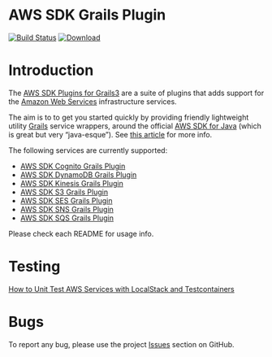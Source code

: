 AWS SDK Grails Plugin
=====================

[![Build Status](https://travis-ci.org/agorapulse/grails-aws-sdk.svg)](https://travis-ci.org/agorapulse/grails-aws-sdk)  [ ![Download](https://api.bintray.com/packages/agorapulse/plugins/aws-sdk-dynamodb/images/download.svg?version=2.2.12) ](https://bintray.com/agorapulse/plugins/aws-sdk-dynamodb/2.2.12/link)

# Introduction

The [AWS SDK Plugins for Grails3](https://medium.com/@benorama/aws-sdk-plugins-for-grails-3-cc7f910fdc0d#.5gdwdxei3) are a suite of plugins that adds support for the [Amazon Web Services](http://aws.amazon.com/) infrastructure services.

The aim is to to get you started quickly by providing friendly lightweight utility [Grails](http://grails.org) service wrappers, around the official [AWS SDK for Java](http://aws.amazon.com/sdkforjava/) (which is great but very “java-esque”).
See [this article](https://medium.com/@benorama/aws-sdk-plugins-for-grails-3-cc7f910fdc0d#.5gdwdxei3) for more info.

The following services are currently supported:

* [AWS SDK Cognito Grails Plugin](https://github.com/agorapulse/grails-aws-sdk/tree/master/grails-aws-sdk-cognito)
* [AWS SDK DynamoDB Grails Plugin](https://github.com/agorapulse/grails-aws-sdk/tree/master/grails-aws-sdk-dynamodb)
* [AWS SDK Kinesis Grails Plugin](https://github.com/agorapulse/grails-aws-sdk/tree/master/grails-aws-sdk-kinesis)
* [AWS SDK S3 Grails Plugin](https://github.com/agorapulse/grails-aws-sdk/tree/master/grails-aws-sdk-s3)
* [AWS SDK SES Grails Plugin](https://github.com/agorapulse/grails-aws-sdk/tree/master/grails-aws-sdk-ses)
* [AWS SDK SNS Grails Plugin](https://github.com/agorapulse/grails-aws-sdk/tree/master/grails-aws-sdk-sns)
* [AWS SDK SQS Grails Plugin](https://github.com/agorapulse/grails-aws-sdk/tree/master/grails-aws-sdk-sqs)

Please check each README for usage info.

# Testing

[How to Unit Test AWS Services with LocalStack and Testcontainers](https://medium.com/agorapulse-stories/how-to-unit-test-aws-services-with-localstack-and-testcontainers-1d39fe5dc6c2)

# Bugs

To report any bug, please use the project [Issues](http://github.com/agorapulse/grails-aws-sdk/issues) section on GitHub.


